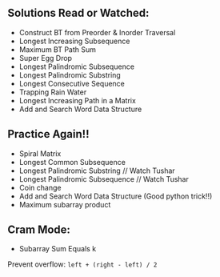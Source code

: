 ## Solutions Read or Watched:
- Construct BT from Preorder & Inorder Traversal
- Longest Increasing Subsequence
- Maximum BT Path Sum
- Super Egg Drop
- Longest Palindromic Subsequence
- Longest Palindromic Substring
- Longest Consecutive Sequence
- Trapping Rain Water
- Longest Increasing Path in a Matrix
- Add and Search Word Data Structure

## Practice Again!!
- Spiral Matrix
- Longest Common Subsequence
- Longest Palindromic Substring // Watch Tushar
- Longest Palindromic Subsequence // Watch Tushar
- Coin change
- Add and Search Word Data Structure (Good python trick!!)
- Maximum subarray product

## Cram Mode:
- Subarray Sum Equals k

Prevent overflow: `left + (right - left) / 2`
